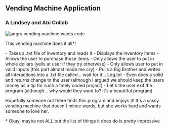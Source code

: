 ## Vending Machine Application
### A Lindsey and Abi Collab

![angry vending machine wants code](blob/main/target/generated-sources/feedmecode.jpeg)

<p> This vending machine does it all*!</p>
- Takes a .txt file of inventory and reads it
- Displays the inventory items
- Allows the user to purchase those items
- Only allows the user to put in whole dollars (yells at user if they try otherwise)
- Only allows user to put in valid inputs (this part almost made me cry)
- Pulls a Big Brother and writes all interactions into a .txt file called... wait for it... Log.txt
- Even does a solid and returns change to the user (although I argued we should keep the users money as a tip for such a finely coded project)
- Let's the user exit the program (although... why would they want to? It's a beautiful program)

<p> Hopefully someone out there finds this program and enjoys it! It's a sassy vending machine that doesn't mince words, but she works hard and wants someone to love her.</p>

<p>* Okay, maybe not ALL but the list of things it does do is pretty impressive</p>
